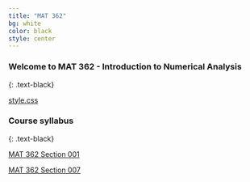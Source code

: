 ```yaml
---
title: "MAT 362"
bg: white
color: black
style: center
---
```


### **Welcome to MAT 362 - Introduction to Numerical Analysis**
{: .text-black}

<span class="fa-stack subtlecircle" style="font-size:100px; background:rgba(255,166,0,0.1)">
  <i class="fa fa-circle fa-stack-2x text-white"></i>
  <i class="fa fa-university fa-stack-1x text-blue"></i>
</span>


<a href="assets/LAnotes.pdf">style.css</a>

### **Course syllabus**
{: .text-black}

[MAT 362 Section 001](https://buathukorala.github.io/numerical362/assets/LAnotes.pdf)

[MAT 362 Section 007](/assets/LAnotes.pdf)
